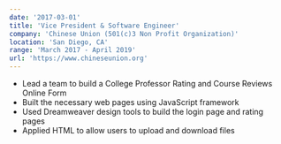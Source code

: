 ```yaml
---
date: '2017-03-01'
title: 'Vice President & Software Engineer'
company: 'Chinese Union (501(c)3 Non Profit Organization)'
location: 'San Diego, CA'
range: 'March 2017 - April 2019'
url: 'https://www.chineseunion.org'
---
```


- Lead a team to build a College Professor Rating and Course Reviews Online Form
- Built the necessary web pages using JavaScript framework
- Used Dreamweaver design tools to build the login page and rating pages
- Applied HTML to allow users to upload and download files

